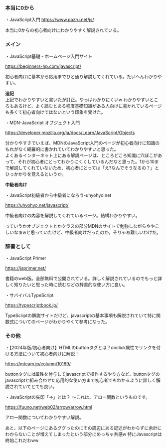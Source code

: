 ### 本当に0から

・JavaScript入門
https://www.pazru.net/js/

本当に0からの初心者向けにわかりやすく解説されている。

### メイン
・JavaScript基礎 - ホームページ入門サイト

https://beginners-hp.com/javascript/

初心者向けに基本から応用までひと通り解説してくれている。たいへんわかりやすい。

**追記**  
上記でわかりやすいと書いたが訂正。やっぱわかりにくいw わかりやすいところもあるけど、よく読むとある程度基礎知識がある人向けに書かれているページも多くて初心者向けではないという印象を受けた。

・MDN-JavaScript オブジェクト入門

https://developer.mozilla.org/ja/docs/Learn/JavaScript/Objects

分かりやすさでいえば、MDNのJavaScript入門のページが初心者向けに知識のもれがなく網羅的に書かれていてわかりやすいと思った。  
よくあるインターネット上にある解説ページは、ところどころ知識に穴ぼこがあって、それが初心者にとってわかりにくくしているんだなと思った。1から10まで解説してくれていないため、初心者にとっては「え?なんでそうなるの？」とひっかかりを覚えるというか。

**中級者向け**

・JavaScript初級者から中級者になろう-uhyohyo.net

https://uhyohyo.net/javascript/

中級者向けの内容を解説してくれているページ。結構わかりやすい。

っていうかオブジェクトとかクラスの部分MDNのサイトで勉強しながらややこしいなぁwと思っていたけど、中級者向けだったのか。そりゃあ難しいわけだ。


### 辞書として
・JavaScript Primer

https://jsprimer.net/

書籍のweb版。全部無料で公開されている。詳しく解説されているのでもっと詳しく知りたいと思った時に読むなどの辞書的な使い方に良い。

・サバイバルTypeScript

https://typescriptbook.jp/

TypeScriptの解説サイトだけど、javascriptの基本事項も解説されていて特に関数式についてのページがわかりやくて参考になった。



### その他

・【2024年版/初心者向け】HTMLのbuttonタグとは？onclick属性でリンクを付ける方法について初心者向けに解説！

https://mteam.jp/column/10169/

buttonタグにid属性を付与してjavascriptで操作するやり方など、buttonタグのjavascriptと組み合わせた応用的な使い方まで初心者でもわかるように詳しく解説されていてとても良い。

・JavaScriptの矢印「=>」とは？ 〜これは、アロー関数というものです。

https://fuuno.net/web02/arrow/arrow.html

アロー関数についてわかりやすい解説。

あと、以下のページにあるググったのにその周辺にある記述がわからずに余計にわからないことが増えてしまったという部分にめっちゃ共感w 特にJavascriptは終始これだわww
